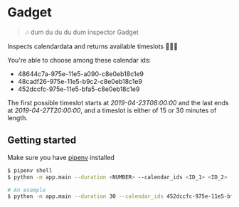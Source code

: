 # Gadget
>  🎶 dum du du du dum inspector Gadget

Inspects calendardata and returns available timeslots 🕵🏻‍♂️

You're able to choose among these calendar ids:
- 48644c7a-975e-11e5-a090-c8e0eb18c1e9
- 48cadf26-975e-11e5-b9c2-c8e0eb18c1e9
- 452dccfc-975e-11e5-bfa5-c8e0eb18c1e9

The first possible timeslot starts at _2019-04-23T08:00:00_ and the last ends at _2019-04-27T20:00:00_, and a timeslot is either of 15 or 30 minutes
of length.


## Getting started

Make sure you have [pipenv](https://pipenv.pypa.io/en/latest/#install-pipenv-today) installed

```sh
$ pipenv shell
$ python -m app.main --duration <NUMBER> --calendar_ids <ID_1> <ID_2> ... <ID_N>  --period <START_TIME> <END_TIME>

# An example
$ python -m app.main --duration 30 --calendar_ids 452dccfc-975e-11e5-bfa5-c8e0eb18c1e9 48cadf26-975e-11e5-b9c2-c8e0eb18c1e9 48644c7a-975e-11e5-a090-c8e0eb18c1e9 --period 2019-04-23T12:15:00 2019-04-24T12:30:00
```